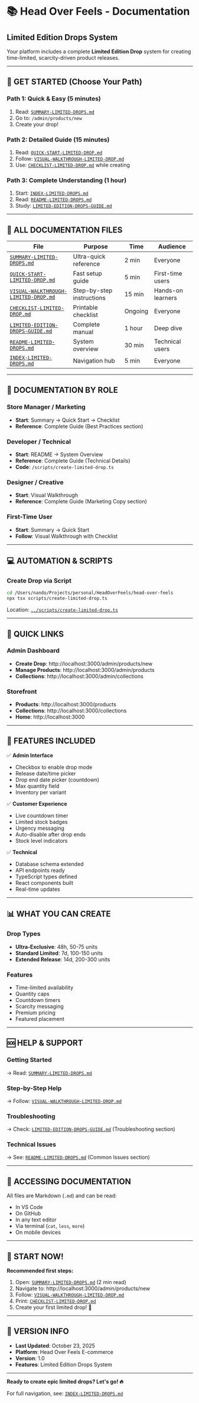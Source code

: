 # 📚 Head Over Feels - Documentation

## Limited Edition Drops System

Your platform includes a complete **Limited Edition Drop** system for creating time-limited, scarcity-driven product releases.

---

## 🚀 GET STARTED (Choose Your Path)

### Path 1: Quick & Easy (5 minutes)
1. Read: [`SUMMARY-LIMITED-DROPS.md`](./SUMMARY-LIMITED-DROPS.md)
2. Go to: `/admin/products/new`
3. Create your drop!

### Path 2: Detailed Guide (15 minutes)
1. Read: [`QUICK-START-LIMITED-DROP.md`](./QUICK-START-LIMITED-DROP.md)
2. Follow: [`VISUAL-WALKTHROUGH-LIMITED-DROP.md`](./VISUAL-WALKTHROUGH-LIMITED-DROP.md)
3. Use: [`CHECKLIST-LIMITED-DROP.md`](./CHECKLIST-LIMITED-DROP.md) while creating

### Path 3: Complete Understanding (1 hour)
1. Start: [`INDEX-LIMITED-DROPS.md`](./INDEX-LIMITED-DROPS.md)
2. Read: [`README-LIMITED-DROPS.md`](./README-LIMITED-DROPS.md)
3. Study: [`LIMITED-EDITION-DROPS-GUIDE.md`](./LIMITED-EDITION-DROPS-GUIDE.md)

---

## 📖 ALL DOCUMENTATION FILES

| File | Purpose | Time | Audience |
|------|---------|------|----------|
| [`SUMMARY-LIMITED-DROPS.md`](./SUMMARY-LIMITED-DROPS.md) | Ultra-quick reference | 2 min | Everyone |
| [`QUICK-START-LIMITED-DROP.md`](./QUICK-START-LIMITED-DROP.md) | Fast setup guide | 5 min | First-time users |
| [`VISUAL-WALKTHROUGH-LIMITED-DROP.md`](./VISUAL-WALKTHROUGH-LIMITED-DROP.md) | Step-by-step instructions | 15 min | Hands-on learners |
| [`CHECKLIST-LIMITED-DROP.md`](./CHECKLIST-LIMITED-DROP.md) | Printable checklist | Ongoing | Everyone |
| [`LIMITED-EDITION-DROPS-GUIDE.md`](./LIMITED-EDITION-DROPS-GUIDE.md) | Complete manual | 1 hour | Deep dive |
| [`README-LIMITED-DROPS.md`](./README-LIMITED-DROPS.md) | System overview | 30 min | Technical users |
| [`INDEX-LIMITED-DROPS.md`](./INDEX-LIMITED-DROPS.md) | Navigation hub | 5 min | Everyone |

---

## 🎯 DOCUMENTATION BY ROLE

### Store Manager / Marketing
- **Start**: Summary → Quick Start → Checklist
- **Reference**: Complete Guide (Best Practices section)

### Developer / Technical
- **Start**: README → System Overview
- **Reference**: Complete Guide (Technical Details)
- **Code**: `/scripts/create-limited-drop.ts`

### Designer / Creative
- **Start**: Visual Walkthrough
- **Reference**: Complete Guide (Marketing Copy section)

### First-Time User
- **Start**: Summary → Quick Start
- **Follow**: Visual Walkthrough with Checklist

---

## 💻 AUTOMATION & SCRIPTS

### Create Drop via Script
```bash
cd /Users/nando/Projects/personal/HeadOverFeels/head-over-feels
npx tsx scripts/create-limited-drop.ts
```

Location: [`../scripts/create-limited-drop.ts`](../scripts/create-limited-drop.ts)

---

## 🔗 QUICK LINKS

### Admin Dashboard
- **Create Drop**: http://localhost:3000/admin/products/new
- **Manage Products**: http://localhost:3000/admin/products
- **Collections**: http://localhost:3000/admin/collections

### Storefront
- **Products**: http://localhost:3000/products
- **Collections**: http://localhost:3000/collections
- **Home**: http://localhost:3000

---

## 🎨 FEATURES INCLUDED

✅ **Admin Interface**
- Checkbox to enable drop mode
- Release date/time picker
- Drop end date picker (countdown)
- Max quantity field
- Inventory per variant

✅ **Customer Experience**
- Live countdown timer
- Limited stock badges
- Urgency messaging
- Auto-disable after drop ends
- Stock level indicators

✅ **Technical**
- Database schema extended
- API endpoints ready
- TypeScript types defined
- React components built
- Real-time updates

---

## 📊 WHAT YOU CAN CREATE

### Drop Types
- **Ultra-Exclusive**: 48h, 50-75 units
- **Standard Limited**: 7d, 100-150 units
- **Extended Release**: 14d, 200-300 units

### Features
- Time-limited availability
- Quantity caps
- Countdown timers
- Scarcity messaging
- Premium pricing
- Featured placement

---

## 🆘 HELP & SUPPORT

### Getting Started
→ Read: [`SUMMARY-LIMITED-DROPS.md`](./SUMMARY-LIMITED-DROPS.md)

### Step-by-Step Help
→ Follow: [`VISUAL-WALKTHROUGH-LIMITED-DROP.md`](./VISUAL-WALKTHROUGH-LIMITED-DROP.md)

### Troubleshooting
→ Check: [`LIMITED-EDITION-DROPS-GUIDE.md`](./LIMITED-EDITION-DROPS-GUIDE.md) (Troubleshooting section)

### Technical Issues
→ See: [`README-LIMITED-DROPS.md`](./README-LIMITED-DROPS.md) (Common Issues section)

---

## 📱 ACCESSING DOCUMENTATION

All files are Markdown (`.md`) and can be read:
- In VS Code
- On GitHub
- In any text editor
- Via terminal (`cat`, `less`, `more`)
- On mobile devices

---

## 🎉 START NOW!

**Recommended first steps:**

1. Open: [`SUMMARY-LIMITED-DROPS.md`](./SUMMARY-LIMITED-DROPS.md) (2 min read)
2. Navigate to: http://localhost:3000/admin/products/new
3. Follow: [`VISUAL-WALKTHROUGH-LIMITED-DROP.md`](./VISUAL-WALKTHROUGH-LIMITED-DROP.md)
4. Print: [`CHECKLIST-LIMITED-DROP.md`](./CHECKLIST-LIMITED-DROP.md)
5. Create your first limited drop! 🚀

---

## 📅 VERSION INFO

- **Last Updated**: October 23, 2025
- **Platform**: Head Over Feels E-commerce
- **Version**: 1.0
- **Features**: Limited Edition Drops System

---

**Ready to create epic limited drops? Let's go! 🔥**

For full navigation, see: [`INDEX-LIMITED-DROPS.md`](./INDEX-LIMITED-DROPS.md)
